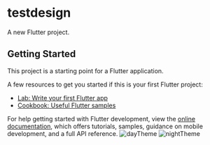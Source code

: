 # testdesign

A new Flutter project.

## Getting Started

This project is a starting point for a Flutter application.

A few resources to get you started if this is your first Flutter project:

- [Lab: Write your first Flutter app](https://docs.flutter.dev/get-started/codelab)
- [Cookbook: Useful Flutter samples](https://docs.flutter.dev/cookbook)

For help getting started with Flutter development, view the
[online documentation](https://docs.flutter.dev/), which offers tutorials,
samples, guidance on mobile development, and a full API reference.
![dayTheme](https://user-images.githubusercontent.com/68537982/234775991-68317f4c-ba46-4f6b-8bc9-3bec513d1e93.jpeg)
![nightTheme](https://user-images.githubusercontent.com/68537982/234776158-bbae6ce6-0022-44e7-82f0-fe92ce3a5b61.jpeg)

